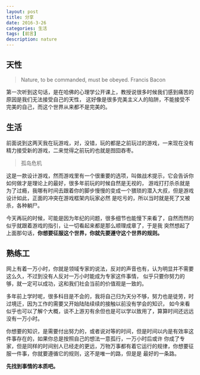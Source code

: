 ```yaml
---
layout: post
title: 分享
date: 2016-3-26
categories: 生活
tags: [前言]
description: nature
---
```


## 天性

> Nature, to be commanded, must be obeyed. Francis Bacon

第一次听到这句话，是在哈佛的心理学公开课上，教授说很多时候我们感到痛苦的原因是我们无法接受自己的天性，
这好像是很多完美主义人的陷阱，不能接受不完美的自己，而这个世界从来都不是完美的。

## 生活

前面说到这两天我在玩游戏，对，没错，玩的都是之前玩过的游戏，一来现在没有精力接受新的游戏，二来觉得之前玩的也就是囫囵吞枣。

> 孤岛危机

这是一款设计游戏，然而游戏里有一个很重要的选项，叫做战术提示，它会告诉你如何做才是理论上的最好，很多年前玩的时候自然是无视的，
游戏打打杀杀就是为了过瘾，我哪有时间去跟着你的脚步慢慢的变成一个猥琐的潜入大叔，但是游戏设计如此，正面的冲突在游戏框架内玩家必然
是吃亏的，所以当时就是死了又被杀，各种躺尸。

今天再玩的时候，可能是因为年纪的问题，很多细节也能慢下来看了，自然而然的似乎就跟着游戏的指引，让一切看起来都是那么顺理成章了，于是我
突然想起了上面那句话，**你想要征服这个世界，你就先要遵守这个世界的规则。**

## 熟练工

网上有着一万小时，你就是领域专家的说法，反对的声音也有，认为明显并不需要这么久，不过到没有人反对一万小时能成为专家这件事情，
似乎只要你努力的够，就一定可以成功，这和我们社会当前的价值观是一致的。

多年前上学时呢，很多科目是不会的，我将自己归为天分不够，努力也是徒劳，时过境迁，因为工作的需要又开始陆陆续续的接触以前没有学会的知识，
如今来看似乎也可以了解个大概，谈不上游刃有余但也是可以学以致用了，算算时间还远远没有一万小时。

你想要的知识，是需要付出努力的，或者说对等的时间，但是时间以内是有效率这件事存在的，如果你总是按照自己的想法一意孤行，一万小时后或许
你成了专家，但是同样的时间别人已经走的更远，万物万事都有着它运行的规律，你想要征服一件事，你就要遵循它的规则，这不是唯一的路，但是是
最好的一条路。

**先找到事情的本质吧。**

